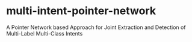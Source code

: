 # multi-intent-pointer-network
A Pointer Network based Approach for Joint Extraction and Detection of Multi-Label Multi-Class Intents
